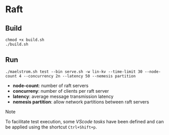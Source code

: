 # Raft

## Build

```
chmod +x build.sh
./build.sh
```

## Run

```
./maelstrom.sh test --bin serve.sh -w lin-kv --time-limit 30 --node-count 4 --concurrency 2n --latency 50 --nemesis partition
```

- **node-count**: number of raft servers
- **concurreny**: number of clients per raft server
- **latency**: average message transmission latency
- **nemesis partition**: allow network partitions between raft servers

> [!NOTE]  
> To facilitate test execution, some *VScode tasks* have been defined and can be applied using the shortcut `Ctrl+Shift+p`.
